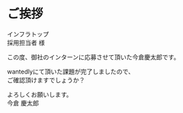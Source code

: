 # ご挨拶
インフラトップ<br>
採用担当者 様

この度、御社のインターンに応募させて頂いた今倉慶太郎です。

wantedlyにて頂いた課題が完了しましたので、<br>
ご確認頂けますでしょうか？<br>

よろしくお願いします。<br>
今倉 慶太郎
